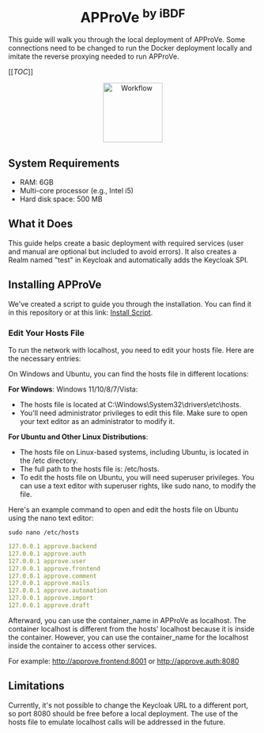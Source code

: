 <div align="center">
  <h1>APProVe <sup>by iBDF</sup></h1>
</div>

This guide will walk you through the local deployment of APProVe. Some connections need to be changed to run the Docker deployment locally and imitate the reverse proxying needed to run APProVe.


[[_TOC_]]

<p align="center">
  <a href="#">
    <img src="https://gitlab.ibdf-frankfurt.de/uct/open-approve/-/raw/master/img/Project_management-APProVe_en.png" alt="Workflow" style="height: 120px; width: 120px">
  </a>
</p>

## System Requirements
- RAM: 6GB
- Multi-core processor (e.g., Intel i5)
- Hard disk space: 500 MB

## What it Does
This guide helps create a basic deployment with required services (user and manual are optional but included to avoid errors). It also creates a Realm named "test" in Keycloak and automatically adds the Keycloak SPI.

## Installing APProVe
We've created a script to guide you through the installation. You can find it in this repository or at this link: [Install Script](https://gitlab.ibdf-frankfurt.de/uct/open-approve/-/blob/master/install.sh).

### Edit Your Hosts File
To run the network with localhost, you need to edit your hosts file. Here are the necessary entries:

On Windows and Ubuntu, you can find the hosts file in different locations:

**For Windows**:
Windows 11/10/8/7/Vista:
- The hosts file is located at C:\Windows\System32\drivers\etc\hosts.
- You'll need administrator privileges to edit this file. Make sure to open your text editor as an administrator to modify it.

**For Ubuntu and Other Linux Distributions**:
- The hosts file on Linux-based systems, including Ubuntu, is located in the /etc directory.
- The full path to the hosts file is: /etc/hosts.
- To edit the hosts file on Ubuntu, you will need superuser privileges. You can use a text editor with superuser rights, like sudo nano, to modify the file.

Here's an example command to open and edit the hosts file on Ubuntu using the nano text editor:
````shell
sudo nano /etc/hosts
````

```yml
127.0.0.1 approve.backend
127.0.0.1 approve.auth
127.0.0.1 approve.user
127.0.0.1 approve.frontend
127.0.0.1 approve.comment
127.0.0.1 approve.mails
127.0.0.1 approve.automation
127.0.0.1 approve.import
127.0.0.1 approve.draft
```

Afterward, you can use the container_name in APProVe as localhost. The container localhost is different from the hosts' localhost because it is inside the container. 
However, you can use the container_name for the localhost inside the container to access other services.

For example:
http://approve.frontend:8001 or http://approve.auth:8080

## Limitations
Currently, it's not possible to change the Keycloak URL to a different port, so port 8080 should be free before a local deployment. 
The use of the hosts file to emulate localhost calls will be addressed in the future.

